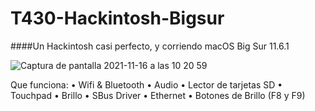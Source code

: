 # T430-Hackintosh-Bigsur
####Un Hackintosh casi perfecto, y corriendo macOS Big Sur 11.6.1

![Captura de pantalla 2021-11-16 a las 10 20 59](https://user-images.githubusercontent.com/88733090/142014052-e7b4ab6a-eb32-4830-8277-6c685c718a84.png)

Que funciona:
•	Wifi & Bluetooth
•	Audio
•	Lector de tarjetas SD
•	Touchpad
•	Brillo
•	SBus Driver
•	Ethernet
•	Botones de Brillo (F8 y F9)
